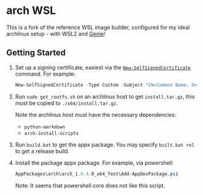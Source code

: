 # arch WSL

This is a fork of the reference WSL image builder, configured for my ideal archlinux setup - with WSL2 and [Genie](https://github.com/arkane-systems/genie)!

## Getting Started

1. Set up a signing certificate, easiest via the [`New-SelfSignedCertificate`](https://docs.microsoft.com/en-us/powershell/module/pkiclient/new-selfsignedcertificate?) command. For example:

   ```powershell
   New-SelfSignedCertificate -Type Custom -Subject "CN=Common Name, O=Organisation, L=Somewhere, C=Country" -KeyUsage DigitalSignature -FriendlyName "Friendly Name" -CertStoreLocation "Cert:\CurrentUser\My" -TextExtension @("2.5.29.37={text}1.3.6.1.5.5.7.3.3", "2.5.29.19={text}")
   ```

2. Run `sudo get_rootfs.sh` on an archlinux host to get `install.tar.gz`, this must be copied to `./x64/install.tar.gz`.

   Note the archlinux host must have the necessary dependencies:

   - `python-markdown`
   - `arch-install-scripts`

3. Run `build.bat` to get the appx package. You may specify `built.bat rel` to get a release build.

4. Install the package appx package. For example, via powershell:

   ```powershell
   AppPackages\arch\arch_1.0.4.0_x64_Test\Add-AppDevPackage.ps1
   ```

   Note: It seems that powershell core does not like this script.

